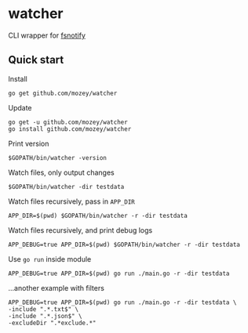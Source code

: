 # watcher

CLI wrapper for [fsnotify](https://github.com/fsnotify/fsnotify)

## Quick start

Install

    go get github.com/mozey/watcher

Update

    go get -u github.com/mozey/watcher
    go install github.com/mozey/watcher
    
Print version
    
    $GOPATH/bin/watcher -version

Watch files, only output changes

    $GOPATH/bin/watcher -dir testdata
    
Watch files recursively, pass in `APP_DIR`

    APP_DIR=$(pwd) $GOPATH/bin/watcher -r -dir testdata

Watch files recursively, and print debug logs

    APP_DEBUG=true APP_DIR=$(pwd) $GOPATH/bin/watcher -r -dir testdata
    
Use `go run` inside module
    
    APP_DEBUG=true APP_DIR=$(pwd) go run ./main.go -r -dir testdata

...another example with filters

    APP_DEBUG=true APP_DIR=$(pwd) go run ./main.go -r -dir testdata \
    -include ".*.txt$" \
    -include ".*.json$" \
    -excludeDir ".*exclude.*"
    

